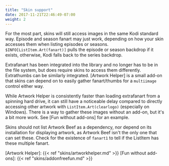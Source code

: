 ```yaml
---
title: "Skin support"
date: 2017-11-21T22:46:49-07:00
weight: 2
---
```


For the most part, skins will still access images in the same Kodi standard way.
Episode and season fanart may just work, depending on how your skin accesses them when listing
episodes or seasons. `$INFO[ListItem.Art(fanart)]` pulls the episode or season backdrop if it exists,
otherwise, Kodi falls back to the series backdrop.

Extrafanart has been integrated into the library and no longer has to be in the file system,
but does require skins to access them differently. Extrathumbs can be similarly integrated.
[Artwork Helper] is a small add-on that skins can depend on to easily gather fanart/thumbs for a
`multiimage` control either way.

While Artwork Helper is consistently faster than loading extrafanart from a spinning hard drive,
it can still have a noticeable delay compared to directly accessing other artwork with `ListItem.Art(clearlogo)`
(especially on Windows). There is a way to gather these images without an add-on, but it's a bit more
work. See [Fun without add-ons] for an example.

Skins should not list Artwork Beef as a dependency, nor depend on its installation for displaying
artwork, as Artwork Beef isn't the only one that can set these. Check for the existence of
`fanart1` to tell if the ListItem has these multiple fanart.

[Artwork Helper]: {{< ref "skins/artworkhelper.md" >}}
[Fun without add-ons]: {{< ref "skins/addonfreefun.md" >}}
